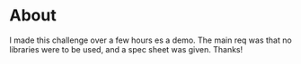 # About

I made this challenge over a few hours es a demo. The main req was that no libraries were to be used, and a spec sheet was given.
Thanks! 
